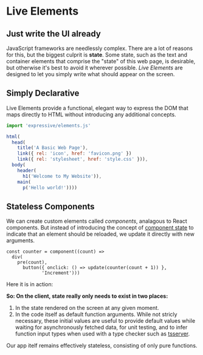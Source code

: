 # Live Elements

## Just write the UI already

JavaScript frameworks are needlessly complex. There are a lot of reasons for
this, but the biggest culprit is **state**. Some state, such as the text and
container elements that comprise the "state" of this web page, is desirable, but
otherwise it's best to avoid it wherever possible. _Live Elements_ are designed
to let you simply write what should appear on the screen.

## Simply Declarative

Live Elements provide a functional, elegant way to express the DOM that maps
directly to HTML without introducing any additional concepts.

```js
import 'expressive/elements.js'

html(
  head(
    title('A Basic Web Page'),
    link({ rel: 'icon', href: 'favicon.png' })
    link({ rel: 'stylesheet', href: 'style.css' })),
  body(
    header(
      h1('Welcome to My Website')),
    main(
      p('Hello world!'))))
```

## Stateless Components

We can create custom elements called _components_, analagous to React
components. But instead of introducing the concept of [component
state](https://reactjs.org/docs/state-and-lifecycle.html) to indicate that an
element should be reloaded, we update it directly with new arguments.

```live-js
const counter = component((count) =>
  div(
    pre(count),
      button({ onclick: () => update(counter(count + 1)) },
             'Increment')))
```

Here it is in action:

<script>
  document.currentScript.after(
    figure(h3('A Simple Counter'), counter(0)))
</script>

**So: On the client, state really only needs to exist in two places:**

1. In the state rendered on the screen at any given moment.
2. In the code itself as default function arguments. While not stricly
   necessary, these initial values are useful to provide default values while
   waiting for asynchronously fetched data, for unit testing, and to infer
   function input types when used with a type checker such as
   [tsserver](https://github.com/Microsoft/TypeScript/wiki/Standalone-Server-%28tsserver%29).

Our app itelf remains effectively stateless, consisting of only pure functions.
